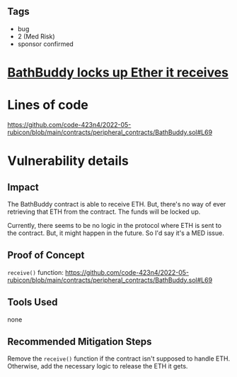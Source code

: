 ## Tags

- bug
- 2 (Med Risk)
- sponsor confirmed

# [BathBuddy locks up Ether it receives](https://github.com/code-423n4/2022-05-rubicon-findings/issues/78) 

# Lines of code

https://github.com/code-423n4/2022-05-rubicon/blob/main/contracts/peripheral_contracts/BathBuddy.sol#L69


# Vulnerability details

## Impact
The BathBuddy contract is able to receive ETH. But, there's no way of ever retrieving that ETH from the contract. The funds will be locked up.

Currently, there seems to be no logic in the protocol where ETH is sent to the contract. But, it might happen in the future. So I'd say it's a MED issue.

## Proof of Concept
`receive()`  function: https://github.com/code-423n4/2022-05-rubicon/blob/main/contracts/peripheral_contracts/BathBuddy.sol#L69

## Tools Used
none

## Recommended Mitigation Steps
Remove the `receive()` function if the contract isn't supposed to handle ETH. Otherwise, add the necessary logic to release the ETH it gets.

